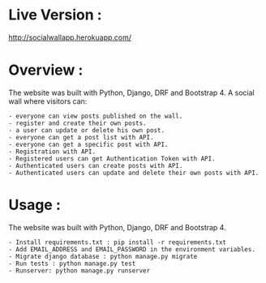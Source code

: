 # Live Version :
http://socialwallapp.herokuapp.com/

# Overview :
The website was built with Python, Django, DRF and Bootstrap 4.
A social wall where visitors can:

    - everyone can view posts published on the wall.
    - register and create their own posts.
    - a user can update or delete his own post.
    - everyone can get a post list with API.
    - everyone can get a specific post with API.
    - Registration with API.
    - Registered users can get Authentication Token with API.
    - Authenticated users can create posts with API.
    - Authenticated users can update and delete their own posts with API. 

# Usage :
The website was built with Python, Django, DRF and Bootstrap 4.

    - Install requirements.txt : pip install -r requirements.txt
    - Add EMAIL_ADDRESS and EMAIL_PASSWORD in the environment variables.
    - Migrate django database : python manage.py migrate
    - Run tests : python manage.py test
    - Runserver: python manage.py runserver
